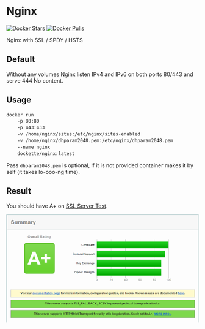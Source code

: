 # Nginx

[![Docker Stars](https://img.shields.io/docker/stars/dockette/nginx.svg?style=flat)](https://hub.docker.com/r/dockette/nginx/)
[![Docker Pulls](https://img.shields.io/docker/pulls/dockette/nginx.svg?style=flat)](https://hub.docker.com/r/dockette/nginx/)

Nginx with SSL / SPDY / HSTS

## Default

Without any volumes Nginx listen IPv4 and IPv6 on both ports 80/443 and serve 444 No content.

## Usage

```sh
docker run 
    -p 80:80 
    -p 443:433
    -v /home/nginx/sites:/etc/nginx/sites-enabled
    -v /home/nginx/dhparam2048.pem:/etc/nginx/dhparam2048.pem
    --name nginx
    dockette/nginx:latest
```

Pass `dhparam2048.pem` is optional, if it is not provided container makes it by self (it takes lo-ooo-ng time).

## Result

You should have A+ on [SSL Server Test](https://www.ssllabs.com/ssltest/).

![](https://raw.githubusercontent.com/dockette/nginx/master/docs/ssllabs.png "SSL Server Test")



